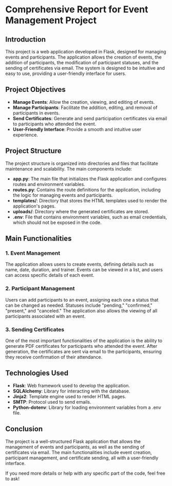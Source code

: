 # Comprehensive Report for Event Management Project

## Introduction
This project is a web application developed in Flask, designed for managing events and participants. The application allows the creation of events, the addition of participants, the modification of participant statuses, and the sending of certificates via email. The system is designed to be intuitive and easy to use, providing a user-friendly interface for users.

## Project Objectives
- **Manage Events**: Allow the creation, viewing, and editing of events.
- **Manage Participants**: Facilitate the addition, editing, and removal of participants in events.
- **Send Certificates**: Generate and send participation certificates via email to participants who attended the event.
- **User-Friendly Interface**: Provide a smooth and intuitive user experience.

## Project Structure
The project structure is organized into directories and files that facilitate maintenance and scalability. The main components include:
- **app.py**: The main file that initializes the Flask application and configures routes and environment variables.
- **routes.py**: Contains the route definitions for the application, including the logic for managing events and participants.
- **templates/**: Directory that stores the HTML templates used to render the application's pages.
- **uploads/**: Directory where the generated certificates are stored.
- **.env**: File that contains environment variables, such as email credentials, which should not be exposed in the code.

## Main Functionalities

### 1. Event Management
The application allows users to create events, defining details such as name, date, duration, and trainer. Events can be viewed in a list, and users can access specific details of each event.

### 2. Participant Management
Users can add participants to an event, assigning each one a status that can be changed as needed. Statuses include "pending," "confirmed," "present," and "canceled." The application also allows the viewing of all participants associated with an event.

### 3. Sending Certificates
One of the most important functionalities of the application is the ability to generate PDF certificates for participants who attended the event. After generation, the certificates are sent via email to the participants, ensuring they receive confirmation of their attendance.

## Technologies Used
- **Flask**: Web framework used to develop the application.
- **SQLAlchemy**: Library for interacting with the database.
- **Jinja2**: Template engine used to render HTML pages.
- **SMTP**: Protocol used to send emails.
- **Python-dotenv**: Library for loading environment variables from a .env file.

## Conclusion
The project is a well-structured Flask application that allows the management of events and participants, as well as the sending of certificates via email. The main functionalities include event creation, participant management, and certificate sending, all with a user-friendly interface.

If you need more details or help with any specific part of the code, feel free to ask!
